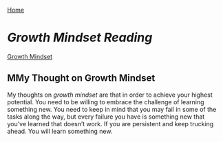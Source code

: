 [Home](https://pmargellos.github.io/reading-notes/)

# *Growth Mindset Reading*

[Growth Mindset](https://www.atlassian.com/blog/inside-atlassian/growth-mindset)

## MMy Thought on Growth Mindset

My thoughts on _growth mindset_ are that in order to achieve your highest potential. You need to be  willing to embrace the challenge of learning something new. You need to keep in mind that you may fail in some of the tasks along the way, but every failure you have is something new that you’ve  learned that doesn’t work. If you are persistent and keep trucking ahead. You will learn something new.

